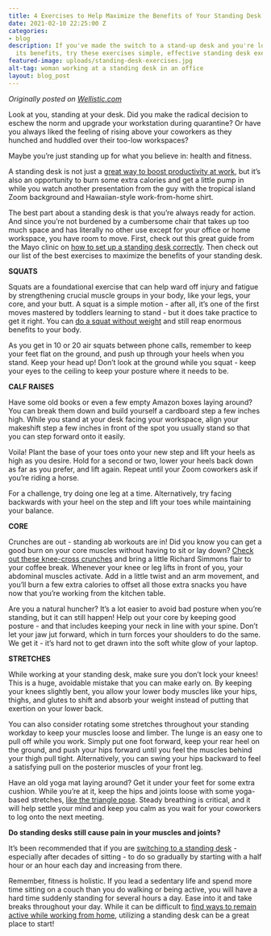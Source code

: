 ```yaml
---
title: 4 Exercises to Help Maximize the Benefits of Your Standing Desk
date: 2021-02-10 22:25:00 Z
categories:
- blog
description: If you've made the switch to a stand-up desk and you're looking to maximize
  its benefits, try these exercises simple, effective standing desk exercises.
featured-image: uploads/standing-desk-exercises.jpg
alt-tag: woman working at a standing desk in an office
layout: blog_post
---
```


_Originally posted on [Wellistic.com](https://www.wellistic.com/blog/4-exercises-to-help-maximize-the-benefits-of-your-standing-desk/)_

Look at you, standing at your desk. Did you make the radical decision to eschew the norm and upgrade your workstation during quarantine? Or have you always liked the feeling of rising above your coworkers as they hunched and huddled over their too-low workspaces? 

Maybe you’re just standing up for what you believe in: health and fitness.

A standing desk is not just a [great way to boost productivity at work](https://www.sciencedaily.com/releases/2016/05/160525220539.htm), but it’s also an opportunity to burn some extra calories and get a little pump in while you watch another presentation from the guy with the tropical island Zoom background and Hawaiian-style work-from-home shirt.

The best part about a standing desk is that you’re always ready for action. And since you’re not burdened by a cumbersome chair that takes up too much space and has literally no other use except for your office or home workspace, you have room to move. First, check out this great guide from the Mayo clinic on [how to set up a standing desk correctly](https://www.mayoclinic.org/healthy-lifestyle/adult-health/in-depth/standing-workstation/art-20088544). Then check out our list of the best exercises to maximize the benefits of your standing desk.

**SQUATS**

Squats are a foundational exercise that can help ward off injury and fatigue by strengthening crucial muscle groups in your body, like your legs, your core, and your butt. A squat is a simple motion - after all, it’s one of the first moves mastered by toddlers learning to stand - but it does take practice to get it right. You can [do a squat without weight](https://www.healthline.com/health/exercise-fitness/squats-benefits) and still reap enormous benefits to your body.

As you get in 10 or 20 air squats between phone calls, remember to keep your feet flat on the ground, and push up through your heels when you stand. Keep your head up! Don’t look at the ground while you squat - keep your eyes to the ceiling to keep your posture where it needs to be.

**CALF RAISES**

Have some old books or even a few empty Amazon boxes laying around? You can break them down and build yourself a cardboard step a few inches high. While you stand at your desk facing your workspace, align your makeshift step a few inches in front of the spot you usually stand so that you can step forward onto it easily.

Voila! Plant the base of your toes onto your new step and lift your heels as high as you desire. Hold for a second or two, lower your heels back down as far as you prefer, and lift again. Repeat until your Zoom coworkers ask if you’re riding a horse. 

For a challenge, try doing one leg at a time. Alternatively, try facing backwards with your heel on the step and lift your toes while maintaining your balance.

**CORE**

Crunches are out - standing ab workouts are in! Did you know you can get a good burn on your core muscles without having to sit or lay down? [Check out these knee-cross crunches](https://www.womenshealthmag.com/fitness/a20696814/knee-cross-crunch/) and bring a little Richard Simmons flair to your coffee break. Whenever your knee or leg lifts in front of you, your abdominal muscles activate. Add in a little twist and an arm movement, and you’ll burn a few extra calories to offset all those extra snacks you have now that you’re working from the kitchen table.

Are you a natural huncher? It’s a lot easier to avoid bad posture when you’re standing, but it can still happen! Help out your core by keeping good posture - and that includes keeping your neck in line with your spine. Don’t let your jaw jut forward, which in turn forces your shoulders to do the same. We get it - it’s hard not to get drawn into the soft white glow of your laptop.

**STRETCHES**

While working at your standing desk, make sure you don’t lock your knees! This is a huge, avoidable mistake that you can make early on. By keeping your knees slightly bent, you allow your lower body muscles like your hips, thighs, and glutes to shift and absorb your weight instead of putting that exertion on your lower back.

You can also consider rotating some stretches throughout your standing workday to keep your muscles loose and limber. The lunge is an easy one to pull off while you work. Simply put one foot forward, keep your rear heel on the ground, and push your hips forward until you feel the muscles behind your thigh pull tight. Alternatively, you can swing your hips backward to feel a satisfying pull on the posterior muscles of your front leg.

Have an old yoga mat laying around? Get it under your feet for some extra cushion. While you’re at it, keep the hips and joints loose with some yoga-based stretches, [like the triangle pose](https://www.wikihow.com/Do-the-Triangle-Pose-in-Yoga). Steady breathing is critical, and it will help settle your mind and keep you calm as you wait for your coworkers to log onto the next meeting.

**Do standing desks still cause pain in your muscles and joints?**

It’s been recommended that if you are [switching to a standing desk](https://www.health.harvard.edu/blog/the-truth-behind-standing-desks-2016092310264) - especially after decades of sitting - to do so gradually by starting with a half hour or an hour each day and increasing from there.

Remember, fitness is holistic. If you lead a sedentary life and spend more time sitting on a couch than you do walking or being active, you will have a hard time suddenly standing for several hours a day. Ease into it and take breaks throughout your day. While it can be difficult to [find ways to remain active while working from home](/blog/4-easy-ways-to-stay-active-while-working-from-home), utilizing a standing desk can be a great place to start!
